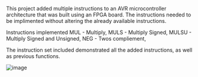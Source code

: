 This project added multiple instructions to an AVR microcontroller architecture that was built using an FPGA board. The instructions needed to be implimented without altering the already available instructions.

Instructions implemented 
MUL - Multiply,
MULS - Multiply Signed,
MULSU - Multiply Signed and Unsigned,
NEG - Twos compliement,

The instruction set included demonstrated all the added instructions, as well as previous functions.

![image](https://github.com/user-attachments/assets/54aaa1cc-34b0-4a83-ade8-aa7e7c28e40f)
